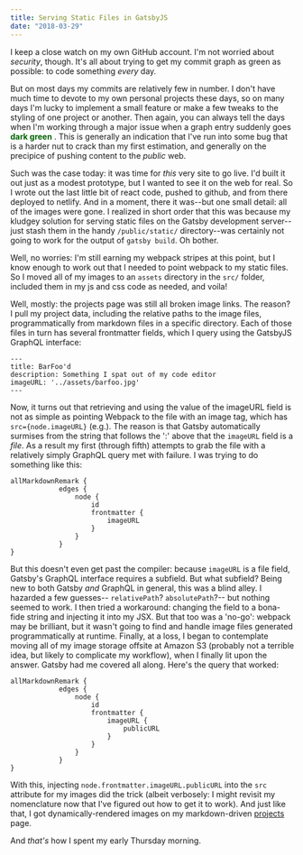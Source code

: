 ```yaml
---
title: Serving Static Files in GatsbyJS
date: "2018-03-29"
---
```


I keep a close watch on my own GitHub account. I'm not worried about _security_, though. It's all about trying to get my commit graph as green as possible: to code something _every_ day.  

But on most days my commits are relatively few in number. I don't have much time to devote to my own personal projects these days, so on many days I'm lucky to implement a small feature or make a few tweaks to the styling of one project or another. Then again, you can always tell the days when I'm working through a major issue when a graph entry suddenly goes 
<span style="color: darkgreen"><strong>dark green</strong></span>
. This is generally an indication that I've run into some bug that is a harder nut to crack than my first estimation, and generally on the precipice of pushing content to the _public_ web.

Such was the case today: it was time for _this_ very site to go live. I'd built it out just as a modest prototype, but I wanted to see it on the web for real. So I wrote out the last little bit of react code, pushed to github, and from there deployed to netlify. And in a moment, there it was--but one small detail: all of the images were gone. I realized in short order that this was because my kludgey solution for serving static files on the Gatsby development server--just stash them in the handy `/public/static/` directory--was certainly not going to work for the output of `gatsby build`. Oh bother.

Well, no worries: I'm still earning my webpack stripes at this point, but I know enough to work out that I needed to point webpack to my static files. So I moved all of my images to an `assets` directory in the `src/` folder, included them in my js and css code as needed, and voila!

Well, mostly: the projects page was still all broken image links. The reason? I pull my project data, including the relative paths to the image files, programmatically from markdown files in a specific directory. Each of those files in turn has several frontmatter fields, which I query using the GatsbyJS GraphQL interface:

```
---
title: BarFoo'd
description: Something I spat out of my code editor
imageURL: '../assets/barfoo.jpg'
---
```
Now, it turns out that retrieving and using the value of the imageURL field is not as simple as pointing Webpack to the file with an image tag, which has `src={node.imageURL}` (e.g.). The reason is that Gatsby automatically surmises from the string that follows the ':' above that the `imageURL` field is a _file_. As a result my first (through fifth) attempts to grab the file with a relatively simply GraphQL query met with failure. I was trying to do something like this:
```
allMarkdownRemark {
            edges {
                node {
                    id
                    frontmatter {
                        imageURL
                    }
                }
            }
}
```
But this doesn't even get past the compiler: because `imageURL` is a file field, Gatsby's GraphQL interface requires a subfield. But what subfield? Being new to both Gatsby _and_ GraphQL in general, this was a blind alley. I hazarded a few guesses-- `relativePath`? `absolutePath`?-- but nothing seemed to work. I then tried a workaround: changing the field to a bona-fide string and injecting it into my JSX. But that too was a 'no-go': webpack may be brilliant, but it wasn't going to find and handle image files generated programmatically at runtime. Finally, at a loss, I began to contemplate moving all of my image storage offsite at Amazon S3 (probably not a terrible idea, but likely to complicate my workflow), when I finally lit upon the answer. Gatsby had me covered all along. Here's the query that worked:
```
allMarkdownRemark {
            edges {
                node {
                    id
                    frontmatter {
                        imageURL {
                            publicURL
                        }
                    }
                }
            }
}
```
With this, injecting `node.frontmatter.imageURL.publicURL` into the `src` attribute for my images did the trick (albeit verbosely: I might revisit my nomenclature now that I've figured out how to get it to work). And just like that, I got dynamically-rendered images on my markdown-driven [projects](/projects/) page.

And _that's_ how I spent my early Thursday morning.